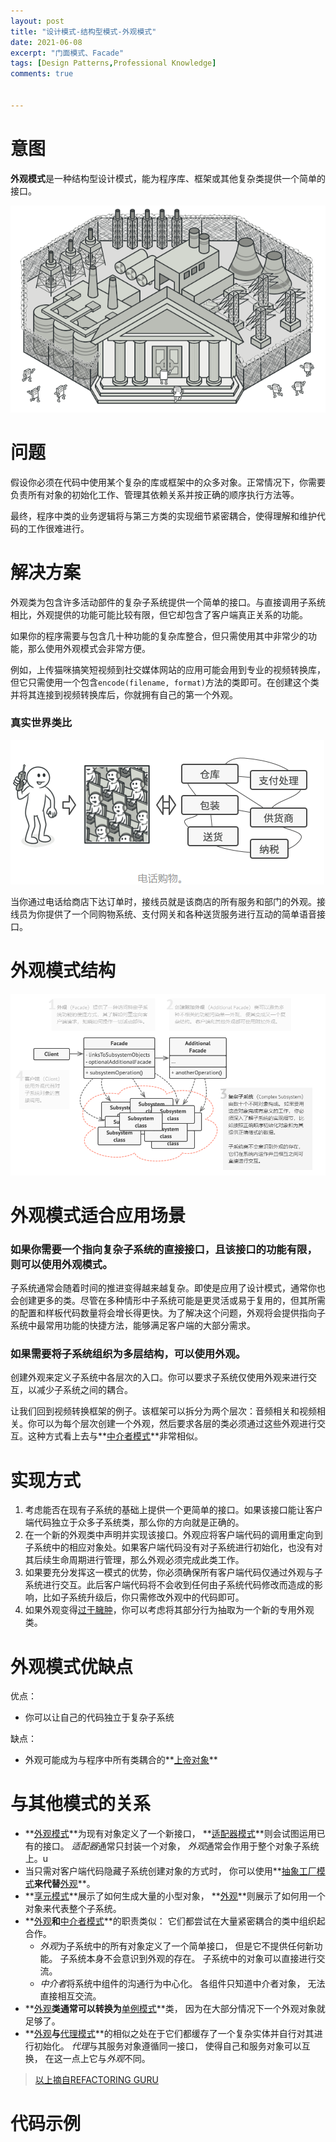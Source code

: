 ```yaml
---
layout: post
title: "设计模式-结构型模式-外观模式"
date: 2021-06-08
excerpt: "门面模式、Facade"
tags: [Design Patterns,Professional Knowledge]
comments: true


---
```


# 意图

**外观模式**是一种结构型设计模式，能为程序库、框架或其他复杂类提供一个简单的接口。

![image-20210608112854996](../../assets/img/image-20210608112854996.png)

# 问题

假设你必须在代码中使用某个复杂的库或框架中的众多对象。正常情况下，你需要负责所有对象的初始化工作、管理其依赖关系并按正确的顺序执行方法等。

最终，程序中类的业务逻辑将与第三方类的实现细节紧密耦合，使得理解和维护代码的工作很难进行。

# 解决方案

外观类为包含许多活动部件的复杂子系统提供一个简单的接口。与直接调用子系统相比，外观提供的功能可能比较有限，但它却包含了客户端真正关系的功能。

如果你的程序需要与包含几十种功能的复杂库整合，但只需使用其中非常少的功能，那么使用外观模式会非常方便。

例如，上传猫咪搞笑短视频到社交媒体网站的应用可能会用到专业的视频转换库，但它只需使用一个包含`encode(filename, format)`方法的类即可。在创建这个类并将其连接到视频转换库后，你就拥有自己的第一个外观。

### 真实世界类比

![image-20210608113401113](../../assets/img/image-20210608113401113.png)

当你通过电话给商店下达订单时，接线员就是该商店的所有服务和部门的外观。接线员为你提供了一个同购物系统、支付网关和各种送货服务进行互动的简单语音接口。

# 外观模式结构

![image-20210608113521714](../../assets/img/image-20210608113521714.png)

# 外观模式适合应用场景

### 如果你需要一个指向复杂子系统的直接接口，且该接口的功能有限，则可以使用外观模式。

子系统通常会随着时间的推进变得越来越复杂。即使是应用了设计模式，通常你也会创建更多的类。尽管在多种情形中子系统可能是更灵活或易于复用的，但其所需的配置和样板代码数量将会增长得更快。为了解决这个问题，外观将会提供指向子系统中最常用功能的快捷方法，能够满足客户端的大部分需求。

### 如果需要将子系统组织为多层结构，可以使用外观。

创建外观来定义子系统中各层次的入口。你可以要求子系统仅使用外观来进行交互，以减少子系统之间的耦合。

让我们回到视频转换框架的例子。该框架可以拆分为两个层次：音频相关和视频相关。你可以为每个层次创建一个外观，然后要求各层的类必须通过这些外观进行交互。这种方式看上去与**<u>中介者模式</u>**非常相似。

# 实现方式

1. 考虑能否在现有子系统的基础上提供一个更简单的接口。如果该接口能让客户端代码独立于众多子系统类，那么你的方向就是正确的。
2. 在一个新的外观类中声明并实现该接口。外观应将客户端代码的调用重定向到子系统中的相应对象处。如果客户端代码没有对子系统进行初始化，也没有对其后续生命周期进行管理，那么外观必须完成此类工作。
3. 如果要充分发挥这一模式的优势，你必须确保所有客户端代码仅通过外观与子系统进行交互。此后客户端代码将不会收到任何由子系统代码修改而造成的影响，比如子系统升级后，你只需修改外观中的代码即可。
4. 如果外观变得<u>过于臃肿</u>，你可以考虑将其部分行为抽取为一个新的专用外观类。

# 外观模式优缺点

优点：

- 你可以让自己的代码独立于复杂子系统

缺点：

- 外观可能成为与程序中所有类耦合的**<u>上帝对象</u>**

# 与其他模式的关系

- **<u>外观模式</u>**为现有对象定义了一个新接口， **<u>适配器模式</u>**则会试图运用已有的接口。 *适配器*通常只封装一个对象， *外观*通常会作用于整个对象子系统上。u
- 当只需对客户端代码隐藏子系统创建对象的方式时， 你可以使用**<u>抽象工厂模式</u>**来代替**<u>外观</u>**。
- **<u>享元模式</u>**展示了如何生成大量的小型对象， **<u>外观</u>**则展示了如何用一个对象来代表整个子系统。
- **<u>外观</u>**和**<u>中介者模式</u>**的职责类似： 它们都尝试在大量紧密耦合的类中组织起合作。
  - *外观*为子系统中的所有对象定义了一个简单接口， 但是它不提供任何新功能。 子系统本身不会意识到外观的存在。 子系统中的对象可以直接进行交流。
  - *中介者*将系统中组件的沟通行为中心化。 各组件只知道中介者对象， 无法直接相互交流。
- **<u>外观</u>**类通常可以转换为**<u>单例模式</u>**类， 因为在大部分情况下一个外观对象就足够了。
- **<u>外观</u>**与**<u>代理模式</u>**的相似之处在于它们都缓存了一个复杂实体并自行对其进行初始化。 *代理*与其服务对象遵循同一接口， 使得自己和服务对象可以互换， 在这一点上它与*外观*不同。

> [以上摘自REFACTORING GURU](https://refactoringguru.cn/design-patterns/facade)

# 代码示例
